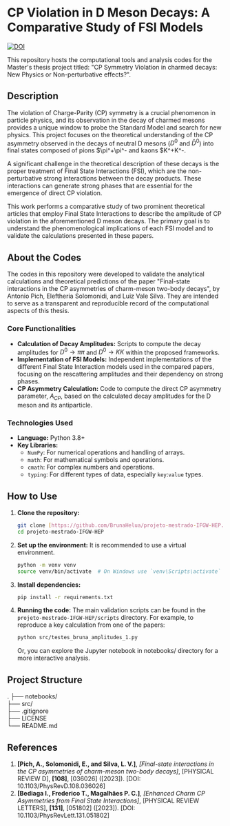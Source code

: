
# CP Violation in D Meson Decays: A Comparative Study of FSI Models

[![DOI](https://zenodo.org/badge/1043505012.svg)](https://doi.org/10.5281/zenodo.17068924)

This repository hosts the computational tools and analysis codes for the Master's thesis project titled: "CP Symmetry Violation in charmed decays: New Physics or Non-perturbative effects?".

## Description

The violation of Charge-Parity (CP) symmetry is a crucial phenomenon in particle physics, and its observation in the decay of charmed mesons provides a unique window to probe the Standard Model and search for new physics. This project focuses on the theoretical understanding of the CP asymmetry observed in the decays of neutral D mesons ($D^0$ and $\bar{D}^0$) into final states composed of pions $\pi^+\pi^- and kaons $K^+K^-.

A significant challenge in the theoretical description of these decays is the proper treatment of Final State Interactions (FSI), which are the non-perturbative strong interactions between the decay products. These interactions can generate strong phases that are essential for the emergence of direct CP violation.

This work performs a comparative study of two prominent theoretical articles that employ Final State Interactions to describe the amplitude of CP violation in the aforementioned D meson decays. The primary goal is to understand the phenomenological implications of each FSI model and to validate the calculations presented in these papers.

## About the Codes

The codes in this repository were developed to validate the analytical calculations and theoretical predictions of the paper "Final-state interactions in the CP asymmetries
of charm-meson two-body decays", by Antonio Pich, Eleftheria Solomonidi, and Luiz Vale Silva. They are intended to serve as a transparent and reproducible record of the computational aspects of this thesis.

### Core Functionalities

* **Calculation of Decay Amplitudes:** Scripts to compute the decay amplitudes for $D^0 \to \pi\pi$ and $D^0 \to KK$ within the proposed frameworks.
* **Implementation of FSI Models:** Independent implementations of the different Final State Interaction models used in the compared papers, focusing on the rescattering amplitudes and their dependency on strong phases.
* **CP Asymmetry Calculation:** Code to compute the direct CP asymmetry parameter, $A_{CP}$, based on the calculated decay amplitudes for the D meson and its antiparticle.

### Technologies Used

* **Language:** Python 3.8+
* **Key Libraries:**
    * `NumPy`: For numerical operations and handling of arrays.
    * `math`: For mathematical symbols and operations.
    * `cmath`: For complex numbers and operations. 
    * `typing`: For different types of data, especially `key`:`value` types.

   
## How to Use

1.  **Clone the repository:**
    ```bash
    git clone [https://github.com/BrunaHelua/projeto-mestrado-IFGW-HEP.git](https://github.com/BrunaHelua/projeto-mestrado-IFGW-HEP.git)
    cd projeto-mestrado-IFGW-HEP
    ```

2.  **Set up the environment:**
    It is recommended to use a virtual environment.
    ```bash
    python -m venv venv
    source venv/bin/activate  # On Windows use `venv\Scripts\activate`
    ```

3.  **Install dependencies:**
    ```bash
    pip install -r requirements.txt
    ```

4.  **Running the code:**
    The main validation scripts can be found in the `projeto-mestrado-IFGW-HEP/scripts` directory. For example, to reproduce a key calculation from one of the papers:
    ```bash
    python src/testes_bruna_amplitudes_1.py
    ```
    Or, you can explore the Jupyter notebook in notebooks/ directory for a more interactive analysis.

## Project Structure

.
├── notebooks/          
├── src/                
├── .gitignore          
├── LICENSE             
└── README.md           


## References
 
1.  **[Pich, A., Solomonidi, E., and Silva, L. V.]**, *[Final-state interactions in the CP asymmetries
of charm-meson two-body decays]*, [PHYSICAL REVIEW D], **[108]**, [036026] ([2023]). [DOI: 10.1103/PhysRevD.108.036026]
2.  **[Bediaga I., Frederico T., Magalhães P. C.]**, *[Enhanced Charm CP Asymmetries from Final State Interactions]*, [PHYSICAL REVIEW LETTERS], **[131]**, [051802] ([2023]). [DOI: 10.1103/PhysRevLett.131.051802]
